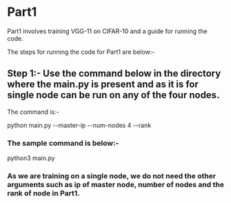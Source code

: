 # Part1

Part1 involves training VGG-11 on CIFAR-10 and a guide for running the code.

The steps for running the code for Part1 are below:-

## Step 1:- Use the command below in the directory where the main.py is present and as it is for single node can be run on any of the four nodes.

The command is:-

python main.py --master-ip <ip of master node> --num-nodes 4 --rank <rank of the node>

### The sample command is below:-

python3 main.py 

### As we are training on a single node, we do not need the other arguments such as ip of master node, number of nodes and the rank of node in Part1.
